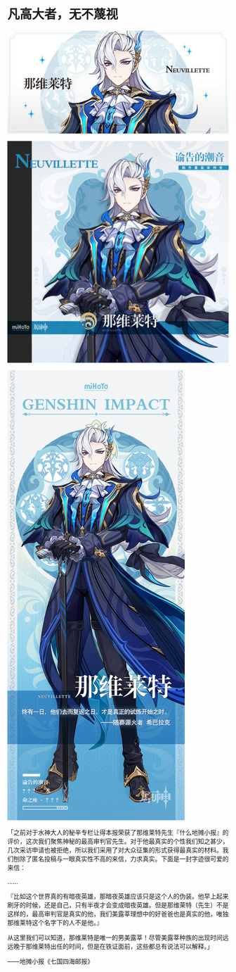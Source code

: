 # 凡高大者，无不蔑视

![NEUVILLETTE-那维莱特](./../A小卡/NEUVILLETTE-那维莱特.jpg)

![NEUVILLETTE-那维莱特](./../B方形卡/NEUVILLETTE-那维莱特.jpg)

![NEUVILLETTE-那维莱特](./../C立绘/NEUVILLETTE-那维莱特.jpg)

「之前对于水神大人的秘辛专栏让得本报荣获了那维莱特先生『什么地摊小报』的评价，这次我们聚焦神秘的最高审判官先生。对于他最真实的个性我们知之甚少，几次采访申请也被拒绝，所以我们采用了对大众征集的形式获得最真实的材料。我们刨除了匿名投稿与一眼真实性不高的来信，力求真实。下面是一封字迹很可爱的来信：

……

『比如这个世界真的有暗夜英雄，那暗夜英雄应该只是这个人的伪装。他早上起来刷牙的时候，还是自己，只有半夜才会变成暗夜英雄。但是那维莱特（先生）不是这样的，最高审判官是真实的他，我们美露莘理想中的好爸爸也是真实的他，唯独那维莱特这个名字下的人不是他。』

从这里我们可以知道，那维莱特是唯一的男美露莘！尽管美露莘种族的出现时间远远晚于那维莱特出任的时间，但是在铁证面前，这些都总有说法可以解释。」

——地摊小报《七国四海邮报》